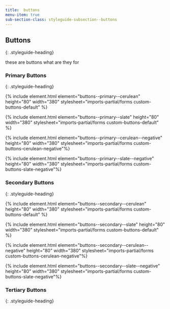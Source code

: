 ```yaml
---
title:  buttons
menu-item: true
sub-section-class: styleguide-subsection--buttons
---
```


## Buttons
{: .styleguide-heading}

these are buttons what are they for

### Primary Buttons
{: .styleguide-heading}

{% include element.html element="buttons--primary--cerulean" height="80" width="380" stylesheet="imports-partial/forms custom-buttons-default" %}

{% include element.html element="buttons--primary--slate" height="80" width="380" stylesheet="imports-partial/forms custom-buttons-default" %}

{% include element.html element="buttons--primary--cerulean--negative" height="80" width="380" stylesheet="imports-partial/forms custom-buttons-cerulean-negative"%}

{% include element.html element="buttons--primary--slate--negative" height="80" width="380" stylesheet="imports-partial/forms custom-buttons-slate-negative"%}

### Secondary Buttons
{: .styleguide-heading}

{% include element.html element="buttons--secondary--cerulean" height="80" width="380" stylesheet="imports-partial/forms custom-buttons-default" %}

{% include element.html element="buttons--secondary--slate" height="80" width="380" stylesheet="imports-partial/forms custom-buttons-default" %}

{% include element.html element="buttons--secondary--cerulean--negative" height="80" width="380" stylesheet="imports-partial/forms custom-buttons-cerulean-negative"%}

{% include element.html element="buttons--secondary--slate--negative" height="80" width="380" stylesheet="imports-partial/forms custom-buttons-slate-negative"%}

### Tertiary Buttons
{: .styleguide-heading}

